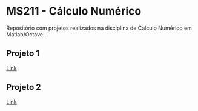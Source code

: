 # MS211 - Cálculo Numérico

Repositório com projetos realizados na disciplina de Calculo Numérico em Matlab/Octave. 

## Projeto 1
[Link](/Projeto-P1)

## Projeto 2
[Link](/Projeto-P2)